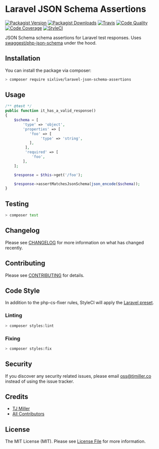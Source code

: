 # Laravel JSON Schema Assertions

[![Packagist Version](https://img.shields.io/packagist/v/sixlive/laravel-json-schema-assertions.svg?style=flat-square)](https://packagist.org/packages/sixlive/laravel-json-schema-assertions)
[![Packagist Downloads](https://img.shields.io/packagist/dt/sixlive/laravel-json-schema-assertions.svg?style=flat-square)](https://packagist.org/packages/sixlive/laravel-json-schema-assertions)
[![Travis](https://img.shields.io/travis/sixlive/laravel-json-schema-assertions.svg?style=flat-square)](https://travis-ci.org/sixlive/laravel-json-schema-assertions)
[![Code Quality](https://img.shields.io/scrutinizer/g/sixlive/laravel-json-schema-assertions.svg?style=flat-square)](https://scrutinizer-ci.com/g/sixlive/laravel-json-schema-assertions/)
[![Code Coverage](https://img.shields.io/scrutinizer/coverage/g/sixlive/laravel-json-schema-assertions.svg?style=flat-square)](https://scrutinizer-ci.com/g/sixlive/laravel-json-schema-assertions/)
[![StyleCI](https://github.styleci.io/repos/139347110/shield)](https://github.styleci.io/repos/139347110)

JSON Schema schema assertions for Laravel test responses. Uses [swaggest/php-json-schema](https://github.com/swaggest/php-json-schema) under the hood.

## Installation

You can install the package via composer:

```bash
> composer require sixlive/laravel-json-schema-assertions
```

## Usage

```php
/** @test */
public function it_has_a_valid_response()
{
    $schema = [
        'type' => 'object',
        'properties' => [
           'foo' => [
                'type' => 'string',
           ],
         ],
         'required' => [
            'foo',
        ],
    ];

    $response = $this->get('/foo');

    $response->assertMatchesJsonSchema(json_encode($schema));
}
```

## Testing

``` bash
> composer test
```

## Changelog

Please see [CHANGELOG](CHANGELOG.md) for more information on what has changed recently.

## Contributing

Please see [CONTRIBUTING](CONTRIBUTING.md) for details.

## Code Style
In addition to the php-cs-fixer rules, StyleCI will apply the [Laravel preset](https://docs.styleci.io/presets#laravel). 

### Linting
```bash
> composer styles:lint
```

### Fixing
```bash
> composer styles:fix
```

## Security

If you discover any security related issues, please email oss@tjmiller.co instead of using the issue tracker.

## Credits

- [TJ Miller](https://github.com/sixlive)
- [All Contributors](../../contributors)

## License

The MIT License (MIT). Please see [License File](LICENSE.md) for more information.
